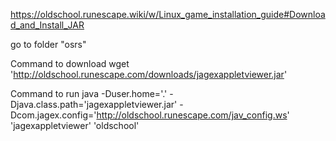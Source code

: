 https://oldschool.runescape.wiki/w/Linux_game_installation_guide#Download_and_Install_JAR

go to folder "osrs"

Command to download 
wget 'http://oldschool.runescape.com/downloads/jagexappletviewer.jar'

Command to run
java -Duser.home='.' -Djava.class.path='jagexappletviewer.jar' -Dcom.jagex.config='http://oldschool.runescape.com/jav_config.ws' 'jagexappletviewer' 'oldschool'



